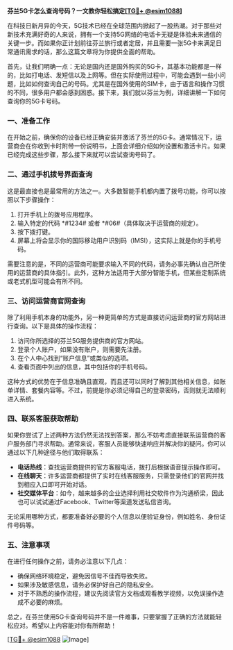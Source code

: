 **芬兰5G卡怎么查询号码？一文教你轻松搞定[[TG💪+ @esim1088](https://t.me/s/esim1088)]**

在科技日新月异的今天，5G技术已经在全球范围内掀起了一股热潮。对于那些对新技术充满好奇的人来说，拥有一个支持5G网络的电话卡无疑是体验未来通信的关键一步。而如果你正计划前往芬兰旅行或者定居，并且需要一张5G卡来满足日常通讯需求的话，那么这篇文章将为你提供全面的帮助。

首先，让我们明确一点：无论是国内还是国外购买的5G卡，其基本功能都是一样的，比如打电话、发短信以及上网等。但在实际使用过程中，可能会遇到一些小问题，比如如何查询自己的号码。尤其是在国外使用的SIM卡，由于语言和操作习惯的不同，很多用户都会感到困惑。接下来，我们就以芬兰为例，详细讲解一下如何查询你的5G卡号码。

### 一、准备工作

在开始之前，确保你的设备已经正确安装并激活了芬兰的5G卡。通常情况下，运营商会在你收到卡时附带一份说明书，上面会详细介绍如何设置和激活卡片。如果已经完成这些步骤，那么接下来就可以尝试查询号码了。

### 二、通过手机拨号界面查询

这是最直接也是最常用的方法之一。大多数智能手机都内置了拨号功能，你可以按照以下步骤操作：

1. 打开手机上的拨号应用程序。
2. 输入特定的代码 *#1234# 或者 *#06#（具体取决于运营商的规定）。
3. 按下拨打键。
4. 屏幕上将会显示你的国际移动用户识别码（IMSI），这实际上就是你的手机号码。

需要注意的是，不同的运营商可能要求输入不同的代码，请务必事先确认自己所使用的运营商的具体指引。此外，这种方法适用于大部分智能手机，但某些定制系统或老式机型可能会有所不同。

### 三、访问运营商官网查询

除了利用手机本身的功能外，另一种更简单的方式是直接访问运营商的官方网站进行查询。以下是具体的操作流程：

1. 访问你所选择的芬兰5G服务提供商的官方网站。
2. 登录个人账户，如果没有账户，则需要先注册。
3. 在个人中心找到“账户信息”或类似的选项。
4. 查看页面中列出的信息，其中包括你的手机号码。

这种方式的优势在于信息准确且直观，而且还可以同时了解到其他相关信息，如账单详情、套餐内容等。不过，前提是你必须记得自己的登录密码，否则就无法顺利进入系统。

### 四、联系客服获取帮助

如果你尝试了上述两种方法仍然无法找到答案，那么不妨考虑直接联系运营商的客户服务部门寻求帮助。通常来说，客服人员能够快速响应并解决你的疑问。你可以通过以下几种途径与他们取得联系：

- **电话热线**：查找运营商提供的官方客服电话，拨打后根据语音提示操作即可。
- **在线聊天**：许多运营商都提供了实时在线客服服务，只需登录他们的官网并找到相应入口即可开始对话。
- **社交媒体平台**：如今，越来越多的企业选择利用社交软件作为沟通桥梁，因此也可以试试通过Facebook、Twitter等渠道发送私信咨询。

无论采用哪种方式，都要准备好必要的个人信息以便验证身份，例如姓名、身份证件号码等。

### 五、注意事项

在进行任何操作之前，请务必注意以下几点：

- 确保网络环境稳定，避免因信号不佳而导致失败。
- 如果涉及敏感信息，请务必保护好自己的隐私安全。
- 对于不熟悉的操作流程，建议先阅读官方文档或观看教学视频，以免误操作造成不必要的麻烦。

总之，在芬兰使用5G卡查询号码并不是一件难事，只要掌握了正确的方法就能轻松应对。希望以上内容能对你有所帮助！

[[TG💪+ @esim1088](https://t.me/s/esim1088) ![Image](https://i.postimg.cc/4NQfJmqS/Snipaste-2025-05-13-00-14-12.png)]